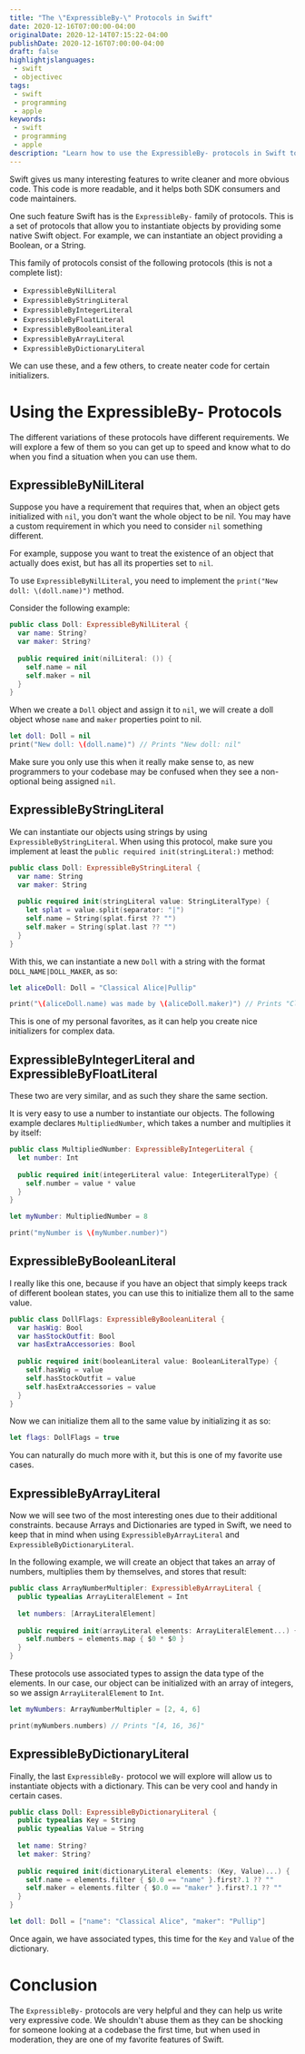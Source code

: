 ```yaml
---
title: "The \"ExpressibleBy-\" Protocols in Swift"
date: 2020-12-16T07:00:00-04:00
originalDate: 2020-12-14T07:15:22-04:00
publishDate: 2020-12-16T07:00:00-04:00
draft: false
highlightjslanguages:
 - swift
 - objectivec
tags:
 - swift
 - programming
 - apple
keywords:
 - swift
 - programming
 - apple
description: "Learn how to use the ExpressibleBy- protocols in Swift to write more expressive code."
---
```


Swift gives us many interesting features to write cleaner and more obvious code. This code is more readable, and it helps both SDK consumers and code maintainers.

One such feature Swift has is the `ExpressibleBy-` family of protocols. This is a set of protocols that allow you to instantiate objects by providing some native Swift object. For example, we can instantiate an object providing a Boolean, or a String.

This family of protocols consist of the following protocols (this is not a complete list):

* `ExpressibleByNilLiteral`
* `ExpressibleByStringLiteral`
* `ExpressibleByIntegerLiteral`
* `ExpressibleByFloatLiteral`
* `ExpressibleByBooleanLiteral`
* `ExpressibleByArrayLiteral`
* `ExpressibleByDictionaryLiteral`

We can use these, and a few others, to create neater code for certain initializers.

# Using the ExpressibleBy- Protocols

The different variations of these protocols have different requirements. We will explore a few of them so you can get up to speed and know what to do when you find a situation when you can use them.

## ExpressibleByNilLiteral

Suppose you have a requirement that requires that, when an object gets initialized with `nil`, you don't want the whole object to be nil. You may have a custom requirement in which you need to consider `nil` something different.

For example, suppose you want to treat the existence of an object that actually does exist, but has all its properties set to `nil`.

To use `ExpressibleByNilLiteral`, you need to implement the `print("New doll: \(doll.name)")` method.

Consider the following example:

```swift
public class Doll: ExpressibleByNilLiteral {
  var name: String?
  var maker: String?
  
  public required init(nilLiteral: ()) {
    self.name = nil
    self.maker = nil
  }
}
```

When we create a `Doll` object and assign it to `nil`, we will create a doll object whose `name` and `maker` properties point to nil.

```swift
let doll: Doll = nil
print("New doll: \(doll.name)") // Prints "New doll: nil"
```

Make sure you only use this when it really make sense to, as new programmers to your codebase may be confused when they see a non-optional being assigned `nil`.

## ExpressibleByStringLiteral

We can instantiate our objects using strings by using `ExpressibleByStringLiteral`. When using this protocol, make sure you implement at least the `public required init(stringLiteral:)` method:

```swift
public class Doll: ExpressibleByStringLiteral {
  var name: String
  var maker: String
  
  public required init(stringLiteral value: StringLiteralType) {
    let splat = value.split(separator: "|")
    self.name = String(splat.first ?? "")
    self.maker = String(splat.last ?? "")
  }
}
```

With this, we can instantiate a new `Doll` with a string with the format `DOLL_NAME|DOLL_MAKER`, as so:

```swift
let aliceDoll: Doll = "Classical Alice|Pullip"

print("\(aliceDoll.name) was made by \(aliceDoll.maker)") // Prints "Classical Alice was made by Pullip
```

This is one of my personal favorites, as it can help you create nice initializers for complex data.

## ExpressibleByIntegerLiteral and ExpressibleByFloatLiteral

These two are very similar, and as such they share the same section.

It is very easy to use a number to instantiate our objects. The following example declares `MultipliedNumber`, which takes a number and multiplies it by itself:

```swift
public class MultipliedNumber: ExpressibleByIntegerLiteral {
  let number: Int
  
  public required init(integerLiteral value: IntegerLiteralType) {
    self.number = value * value
  }
}
```

```swift
let myNumber: MultipliedNumber = 8

print("myNumber is \(myNumber.number)")
```

## ExpressibleByBooleanLiteral

I really like this one, because if you have an object that simply keeps track of different boolean states, you can use this to initialize them all to the same value.

```swift
public class DollFlags: ExpressibleByBooleanLiteral {
  var hasWig: Bool
  var hasStockOutfit: Bool
  var hasExtraAccessories: Bool
  
  public required init(booleanLiteral value: BooleanLiteralType) {
    self.hasWig = value
    self.hasStockOutfit = value
    self.hasExtraAccessories = value
  }
}
```

Now we can initialize them all to the same value by initializing it as so:

```swift
let flags: DollFlags = true
```

You can naturally do much more with it, but this is one of my favorite use cases.

## ExpressibleByArrayLiteral

Now we will see two of the most interesting ones due to their additional constraints. because Arrays and Dictionaries are typed in Swift, we need to keep that in mind when using `ExpressibleByArrayLiteral` and `ExpressibleByDictionaryLiteral`.

In the following example, we will create an object that takes an array of numbers, multiplies them by themselves, and stores that result:

```swift
public class ArrayNumberMultipler: ExpressibleByArrayLiteral {
  public typealias ArrayLiteralElement = Int
  
  let numbers: [ArrayLiteralElement]
  
  public required init(arrayLiteral elements: ArrayLiteralElement...) {
    self.numbers = elements.map { $0 * $0 }
  }
}
```

These protocols use associated types to assign the data type of the elements. In our case, our object can be initialized with an array of integers, so we assign `ArrayLiteralElement` to `Int`.

```Swift
let myNumbers: ArrayNumberMultipler = [2, 4, 6]

print(myNumbers.numbers) // Prints "[4, 16, 36]"
```

## ExpressibleByDictionaryLiteral

Finally, the last `ExpressibleBy-` protocol we will explore will allow us to instantiate objects with a dictionary. This can be very cool and handy in certain cases.

```swift
public class Doll: ExpressibleByDictionaryLiteral {
  public typealias Key = String
  public typealias Value = String
  
  let name: String?
  let maker: String?
  
  public required init(dictionaryLiteral elements: (Key, Value)...) {
    self.name = elements.filter { $0.0 == "name" }.first?.1 ?? ""
    self.maker = elements.filter { $0.0 == "maker" }.first?.1 ?? ""
  }
}
```

```swift
let doll: Doll = ["name": "Classical Alice", "maker": "Pullip"]
```

Once again, we have associated types, this time for the `Key` and `Value` of the dictionary.

# Conclusion

The `ExpressibleBy-` protocols are very helpful and they can help us write very expressive code. We shouldn't abuse them as they can be shocking for someone looking at a codebase the first time, but when used in moderation, they are one of my favorite features of Swift.

